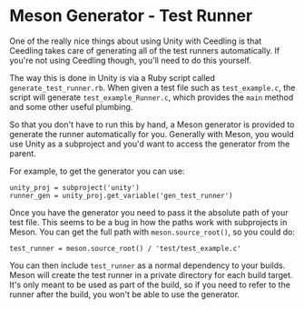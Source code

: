 # Meson Generator - Test Runner

One of the really nice things about using Unity with Ceedling is that Ceedling takes care of generating all of the test runners automatically. If you're not using Ceedling though, you'll need to do this yourself.

The way this is done in Unity is via a Ruby script called `generate_test_runner.rb`. When given a test file such as `test_example.c`, the script will generate `test_example_Runner.c`, which provides the `main` method and some other useful plumbing.

So that you don't have to run this by hand, a Meson generator is provided to generate the runner automatically for you. Generally with Meson, you would use Unity as a subproject and you'd want to access the generator from the parent.

For example, to get the generator you can use:

    unity_proj = subproject('unity')
    runner_gen = unity_proj.get_variable('gen_test_runner')

Once you have the generator you need to pass it the absolute path of your test file. This seems to be a bug in how the paths work with subprojects in Meson. You can get the full path with `meson.source_root()`, so you could do:

    test_runner = meson.source_root() / 'test/test_example.c'

You can then include `test_runner` as a normal dependency to your builds. Meson will create the test runner in a private directory for each build target. It's only meant to be used as part of the build, so if you need to refer to the runner after the build, you won't be able to use the generator.